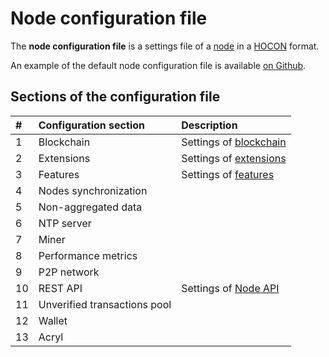 # Node configuration file

The **node configuration file** is a settings file of a [node](/blockchain/node.md) in a [HOCON](https://en.wikipedia.org/wiki/HOCON) format.

An example of the default node configuration file is available [on Github](https://github.com/acrylplatform/Acryl/blob/master/node/src/main/resources/application.conf).

## Sections of the configuration file

| # | Configuration section | Description |
| :--- | :--- | :--- |
| 1 | Blockchain | Settings of [blockchain](/blockchain/blockchain.md) |
| 2 | Extensions | Settings of [extensions](/acryl-node/extensions.md) |
| 3 | Features | Settings of [features](/acryl-node/features/feature.md) |
| 4 | Nodes synchronization | |
| 5 | Non-aggregated data | |
| 6 | NTP server | |
| 7 | Miner | |
| 8 | Performance metrics | |
| 9 | P2P network   | |
| 10 | REST API | Settings of [Node API](/acryl-node/node-api.md) |
| 11 | Unverified transactions pool | |
| 12 | Wallet | |
| 13 | Acryl | | |
